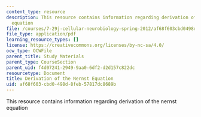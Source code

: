 ```yaml
---
content_type: resource
description: This resource contains information regarding derivation of the nernst
  equation
file: /courses/7-29j-cellular-neurobiology-spring-2012/af68f603cbd0498d8feb57817dc8689b_MIT7_29JS12_QuikieDrvNern.pdf
file_type: application/pdf
learning_resource_types: []
license: https://creativecommons.org/licenses/by-nc-sa/4.0/
ocw_type: OCWFile
parent_title: Study Materials
parent_type: CourseSection
parent_uid: f4d07241-2949-9aa0-6df2-d2d157c822dc
resourcetype: Document
title: Derivation of the Nernst Equation
uid: af68f603-cbd0-498d-8feb-57817dc8689b
---
```

This resource contains information regarding derivation of the nernst equation